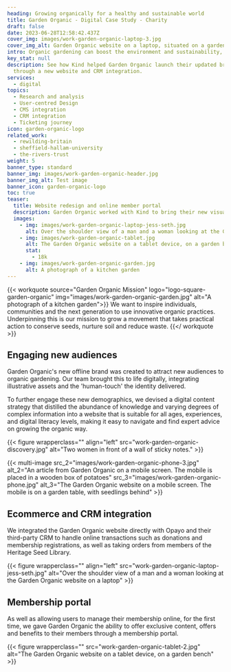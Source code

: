 ```yaml
---
heading: Growing organically for a healthy and sustainable world
title: Garden Organic - Digital Case Study - Charity
draft: false
date: 2023-06-28T12:58:42.437Z
cover_img: images/work-garden-organic-laptop-3.jpg
cover_img_alt: Garden Organic website on a laptop, situated on a garden table.
intro: Organic gardening can boost the environment and sustainability, and improve health, well-being, and food security. It can build communities and aid connection with nature and what you eat. Through campaigning, advice, community work, and research, their aim is to get everyone growing ‘the organic way’.
key_stat: null
description: See how Kind helped Garden Organic launch their updated brand
  through a new website and CRM integration.
services:
  - digital
topics:
  - Research and analysis
  - User-centred Design
  - CMS integration
  - CRM integration
  - Ticketing journey
icon: garden-organic-logo
related_work:
  - rewilding-britain
  - sheffield-hallam-university
  - the-rivers-trust
weight: 5
banner_type: standard
banner_img: images/work-garden-organic-header.jpg
banner_img_alt: Test image
banner_icon: garden-organic-logo
toc: true
teaser:
  title: Website redesign and online member portal
  description: Garden Organic worked with Kind to bring their new visual identity to life online, attracting new and varied demographics and appealing to new audiences.
  images:
    - img: images/work-garden-organic-laptop-jess-seth.jpg
      alt: Over the shoulder view of a man and a woman looking at the Garden Organic website on a laptop
    - img: images/work-garden-organic-tablet.jpg
      alt: The Garden Organic website on a tablet device, on a garden bench
      stat:
        - 18k
    - img: images/work-garden-organic-garden.jpg
      alt: A photograph of a kitchen garden
---
```


{{< workquote source="Garden Organic Mission" logo="logo-square-garden-organic" img="images/work-garden-organic-garden.jpg" alt="A photograph of a kitchen garden">}}
We want to inspire individuals, communities and the next generation to use innovative organic practices. Underpinning this is our mission to grow a movement that takes practical action to conserve seeds, nurture soil and reduce waste.
{{</ workquote >}}


<!-- Text left -->
<div class="w-full grid grid-cols-12 gap-x-2.5 gap-y-6 lg:gap-6 xl:gap-8">
  <div class="prose col-span-full lg:col-span-8">

  ## Engaging new audiences

  Garden Organic's new offline brand was created to attract new audiences to organic gardening. Our team brought this to life digitally, integrating illustrative assets and the 'human-touch' the identity delivered.

  To further engage these new demographics, we devised a digital content strategy that distilled the abundance of knowledge and varying degrees of complex information into a website that is suitable for all ages, experiences, and digital literacy levels, making it easy to navigate and find expert advice on growing the organic way.

  </div>
</div>

{{< figure wrapperclass="" align="left" src="work-garden-organic-discovery.jpg" alt="Two women in front of a wall of sticky notes." >}}

{{< multi-image
  src_2="images/work-garden-organic-phone-3.jpg" alt_2="An article from Garden Organic on a mobile screen. The mobile is placed in a wooden box of potatoes"
  src_3="images/work-garden-organic-phone.jpg" alt_3="The Garden Organic website on a mobile screen. The mobile is on a garden table, with seedlings behind" >}}


<!-- Text right -->
<div class="w-full grid grid-cols-12 gap-x-2.5 gap-y-6 lg:gap-6 xl:gap-8">
  <div class="prose col-span-full lg:col-span-8 lg:col-start-5">

  ## Ecommerce and CRM integration

  We integrated the Garden Organic website directly with Opayo and their third-party CRM to handle online transactions such as donations and membership registrations, as well as taking orders from members of the Heritage Seed Library.

  </div>
</div>

{{< figure wrapperclass="" align="left" src="work-garden-organic-laptop-jess-seth.jpg" alt="Over the shoulder view of a man and a woman looking at the Garden Organic website on a laptop" >}}

<!-- Text left -->
<div class="w-full grid grid-cols-12 gap-x-2.5 gap-y-6 lg:gap-6 xl:gap-8">
  <div class="prose col-span-full lg:col-span-8">

  ## Membership portal

  As well as allowing users to manage their membership online, for the first time, we gave Garden Organic the ability to offer exclusive content, offers and benefits to their members through a membership portal.

  </div>
</div>

{{< figure wrapperclass="" src="work-garden-organic-tablet-2.jpg" alt="The Garden Organic website on a tablet device, on a garden bench" >}}